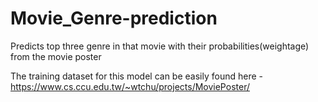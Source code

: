 # Movie_Genre-prediction
Predicts top three genre in that movie with their probabilities(weightage) from the movie poster

The training dataset for this model can be easily found here - https://www.cs.ccu.edu.tw/~wtchu/projects/MoviePoster/
